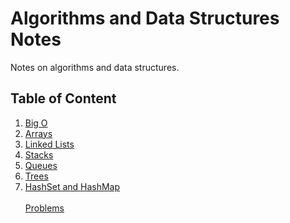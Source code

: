 # Algorithms and Data Structures Notes

Notes on algorithms and data structures.

## Table of Content

<ol>
    <li><a href="./01 - Big O/">Big O</a></li>
    <li><a href="./02 - Arrays/">Arrays</a></li>
    <li><a href="./03 - Linked Lists/">Linked Lists</a></li>
    <li><a href="./04 - Stacks/">Stacks</a></li>
    <li><a href="./05 - Queues/">Queues</a></li>
    <li><a href="./06 - Trees/">Trees</a></li>
    <li><a href="./08 - HashSet and HashMap">HashSet and HashMap</a></li>
</ul>
<br>
<a href="./Problems/">Problems</a>
